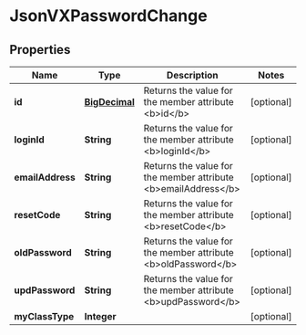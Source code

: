 
# JsonVXPasswordChange

## Properties
Name | Type | Description | Notes
------------ | ------------- | ------------- | -------------
**id** | [**BigDecimal**](BigDecimal.md) | Returns the value for the member attribute &lt;b&gt;id&lt;/b&gt; |  [optional]
**loginId** | **String** | Returns the value for the member attribute &lt;b&gt;loginId&lt;/b&gt; |  [optional]
**emailAddress** | **String** | Returns the value for the member attribute &lt;b&gt;emailAddress&lt;/b&gt; |  [optional]
**resetCode** | **String** | Returns the value for the member attribute &lt;b&gt;resetCode&lt;/b&gt; |  [optional]
**oldPassword** | **String** | Returns the value for the member attribute &lt;b&gt;oldPassword&lt;/b&gt; |  [optional]
**updPassword** | **String** | Returns the value for the member attribute &lt;b&gt;updPassword&lt;/b&gt; |  [optional]
**myClassType** | **Integer** |  |  [optional]



